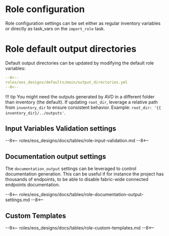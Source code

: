 <!--
  ~ Copyright (c) 2023 Arista Networks, Inc.
  ~ Use of this source code is governed by the Apache License 2.0
  ~ that can be found in the LICENSE file.
  -->

# Role configuration

Role configuration settings can be set either as regular inventory variables or directly as task_vars on the `import_role` task.

# Role default output directories

Default output directories can be updated by modifying the default role variables:

``` yaml
--8<--
roles/eos_designs/defaults/main/output_directories.yml
--8<--
```

!!! tip
    You might need the outputs generated by AVD in a different folder than inventory (the default). If updating `root_dir`, leverage a relative path from `inventory_dir` to ensure consistent behavior. Example: `root_dir: '{{ inventory_dir}/../outputs'`.

## Input Variables Validation settings

--8<--
roles/eos_designs/docs/tables/role-input-validation.md
--8<--

## Documentation output settings

The `documentation_output` settings can be leveraged to control documentation generation. This can be useful
if for instance the project has thousands of endpoints, to be able to disable fabric-wide connected endpoints documentation.

--8<--
roles/eos_designs/docs/tables/role-documentation-output-settings.md
--8<--

## Custom Templates

--8<--
roles/eos_designs/docs/tables/role-custom-templates.md
--8<--
